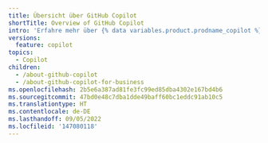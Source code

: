 ```yaml
---
title: Übersicht über GitHub Copilot
shortTitle: Overview of GitHub Copilot
intro: 'Erfahre mehr über {% data variables.product.prodname_copilot %}, einschließlich Anwendungsfällen und Begriffen zu Governance von {% data variables.product.prodname_copilot %}-Daten.'
versions:
  feature: copilot
topics:
  - Copilot
children:
  - /about-github-copilot
  - /about-github-copilot-for-business
ms.openlocfilehash: 2b5e6a387ad81fe3fc99ed85dba4302e167bd4b6
ms.sourcegitcommit: 47bd0e48c7dba1dde49baff60bc1eddc91ab10c5
ms.translationtype: HT
ms.contentlocale: de-DE
ms.lasthandoff: 09/05/2022
ms.locfileid: '147080118'
---
```


